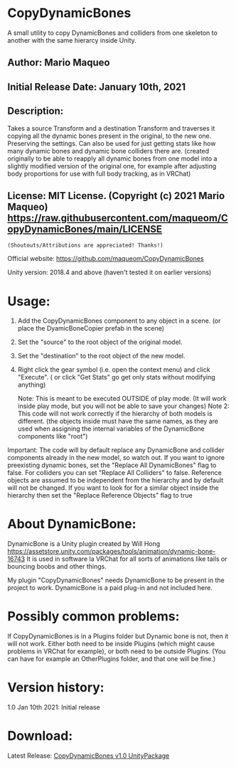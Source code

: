 # CopyDynamicBones
A small utility to copy DynamicBones and colliders from one skeleton to another with the same hierarcy inside Unity.


## Author: Mario Maqueo
## Initial Release Date: January 10th, 2021
## Description: 
  Takes a source Transform and a destination Transform and traverses it copying all the dynamic bones present in the original, to the new one. Preserving the settings. 
  Can also be used for just getting stats like how many dynamic bones and dynamic bone colliders there are.
  (created originally to be able to reapply all dynamic bones from one model into a slightly modified version of the original one, for example after adjusting body proportions for use with full body tracking, as in VRChat)
             
## License: MIT License. (Copyright (c) 2021 Mario Maqueo) https://raw.githubusercontent.com/maqueom/CopyDynamicBones/main/LICENSE
    (Shoutouts/Attributions are appreciated! Thanks!)

Official website: https://github.com/maqueom/CopyDynamicBones

Unity version: 2018.4 and above (haven't tested it on earlier versions)

# Usage:   
   1. Add the CopyDynamicBones component to any object in a scene. (or place the DyamicBoneCopier prefab in the scene)
   2. Set the "source" to the root object of the original model.
   3. Set the "destination" to the root object of the new model.
   4. Right click the gear symbol (i.e. open the context menu) and click "Execute". ( or click "Get Stats" go get only stats without modifying anything)
         
         Note: This is meant to be executed OUTSIDE of play mode. (It will work inside play mode, but you will not be able to save your changes)
         Note 2: This code will not work correctly if the hierarchy of both models is different. (the objects inside must have the same names, as they are used when assigning the internal variables of the DynamicBone components like "root")
         
Important: The code will by default replace any DynamicBone and collider components already in the new model, so watch out. If you want to ignore preexisting dynamic bones, set the "Replace All DynamicBones" flag to false.
             For colliders you can set "Replace All Colliders" to false.
             Reference objects are assumed to be independent from the hierarchy and by default will not be changed. If you want to look for for a similar object inside the hierarchy then set the "Replace Reference Objects" flag to true
             
# About DynamicBone: 
DynamicBone is a Unity plugin created by Will Hong https://assetstore.unity.com/packages/tools/animation/dynamic-bone-16743 
                     It is used in software la VRChat for all sorts of animations like tails or bouncing boobs and other things.
                     
My plugin "CopyDynamicBones" needs DynamicBone to be present in the project to work. DynamicBone is a paid plug-in and not included here.

# Possibly common problems: 
If CopyDynamicBones is in a Plugins folder but Dynamic bone is not, then it will not work. Either both need to be inside Plugins (which might cause problems in VRChat for example), 
or both need to be outside Plugins. (You can have for example an OtherPlugins folder, and that one will be fine.)
                         

# Version history: 

1.0 Jan 10th 2021: Initial release

# Download:
Latest Release: [CopyDynamicBones v1.0 UnityPackage](https://github.com/maqueom/CopyDynamicBones/releases/download/v1.0/CopyDynamicBones1.0.unitypackage) 
